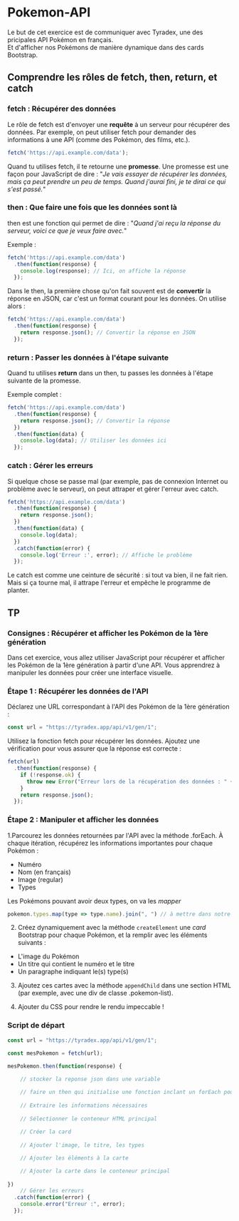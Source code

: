 # Pokemon-API

Le but de cet exercice est de communiquer avec Tyradex, une des pricipales API Pokémon en français.  
Et d'afficher nos Pokémons de manière dynamique dans des cards Bootstrap.

## Comprendre les rôles de fetch, then, return, et catch

### fetch : Récupérer des données

Le rôle de fetch est d'envoyer une **requête** à un serveur pour récupérer des données.
Par exemple, on peut utiliser fetch pour demander des informations à une API (comme des Pokémon, des films, etc.).

```js
fetch('https://api.example.com/data');
```

Quand tu utilises fetch, il te retourne une **promesse**. Une promesse est une façon pour JavaScript de dire :
"_Je vais essayer de récupérer les données, mais ça peut prendre un peu de temps. Quand j'aurai fini, je te dirai ce qui s'est passé._"

### then : Que faire une fois que les données sont là

then est une fonction qui permet de dire :
"_Quand j'ai reçu la réponse du serveur, voici ce que je veux faire avec._"

Exemple :

```js
fetch('https://api.example.com/data')
  .then(function(response) {
    console.log(response); // Ici, on affiche la réponse
  });
```

Dans le then, la première chose qu'on fait souvent est de **convertir** la réponse en JSON, car c'est un format courant pour les données. On utilise alors :

```js
fetch('https://api.example.com/data')
  .then(function(response) {
    return response.json(); // Convertir la réponse en JSON
  });
```

### return : Passer les données à l'étape suivante

Quand tu utilises **return** dans un then, tu passes les données à l'étape suivante de la promesse.

Exemple complet :

```js
fetch('https://api.example.com/data')
  .then(function(response) {
    return response.json(); // Convertir la réponse
  })
  .then(function(data) {
    console.log(data); // Utiliser les données ici
  });
```

### catch : Gérer les erreurs

Si quelque chose se passe mal (par exemple, pas de connexion Internet ou problème avec le serveur), on peut attraper et gérer l'erreur avec catch.

```js
fetch('https://api.example.com/data')
  .then(function(response) {
    return response.json();
  })
  .then(function(data) {
    console.log(data);
  })
  .catch(function(error) {
    console.log('Erreur :', error); // Affiche le problème
  });
```
Le catch est comme une ceinture de sécurité : si tout va bien, il ne fait rien. Mais si ça tourne mal, il attrape l'erreur et empêche le programme de planter.

## TP

### Consignes : Récupérer et afficher les Pokémon de la 1ère génération
Dans cet exercice, vous allez utiliser JavaScript pour récupérer et afficher les Pokémon de la 1ère génération à partir d'une API. Vous apprendrez à manipuler les données pour créer une interface visuelle.

### Étape 1 : Récupérer les données de l'API
Déclarez une URL correspondant à l'API des Pokémon de la 1ère génération :

```js
const url = "https://tyradex.app/api/v1/gen/1";
```

Utilisez la fonction fetch pour récupérer les données. Ajoutez une vérification pour vous assurer que la réponse est correcte :

```js
fetch(url)
  .then(function(response) {
    if (!response.ok) {
      throw new Error("Erreur lors de la récupération des données : " + response.status);
    }
    return response.json();
  });
```

### Étape 2 : Manipuler et afficher les données

1.Parcourez les données retournées par l'API avec la méthode .forEach.
À chaque itération, récupérez les informations importantes pour chaque Pokémon :

 - Numéro
 - Nom (en français)
 - Image (regular)
 - Types

Les Pokémons pouvant avoir deux types, on va les _mapper_

```js
pokemon.types.map(type => type.name).join(", ") // à mettre dans notre variable types
```

2. Créez dynamiquement avec la méthode `createElement` une _card_ Bootstrap pour chaque Pokémon, et la remplir avec les éléments suivants :

 - L'image du Pokémon
 - Un titre qui contient le numéro et le titre
 - Un paragraphe indiquant le(s) type(s)

3. Ajoutez ces cartes avec la méthode `appendChild` dans une section HTML (par exemple, avec une div de classe .pokemon-list).

4. Ajouter du CSS pour rendre le rendu impeccable !

### Script de départ

```js
const url = "https://tyradex.app/api/v1/gen/1";

const mesPokemon = fetch(url);
 
mesPokemon.then(function(response) {

    // stocker la reponse json dans une variable

    // faire un then qui initialise une fonction inclant un forEach pour parcourir l'API
    
    // Extraire les informations nécessaires
     
    // Sélectionner le conteneur HTML principal
     
    // Créer la card
    
    // Ajouter l'image, le titre, les types

    // Ajouter les éléments à la carte

    // Ajouter la carte dans le conteneur principal
     
})
    // Gérer les erreurs
  .catch(function(error) {
    console.error("Erreur :", error);
  });
```
